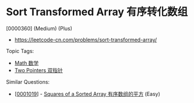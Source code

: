 # Sort Transformed Array 有序转化数组

[0000360] (Medium) (Plus)

- https://leetcode-cn.com/problems/sort-transformed-array/

Topic Tags:

- [Math 数学](https://leetcode-cn.com/tag/math/)
- [Two Pointers 双指针](https://leetcode-cn.com/tag/two-pointers/)

Similar Questions:

- [[0001019](https://leetcode-cn.com/problems/squares-of-a-sorted-array/)] - [Squares of a Sorted Array 有序数组的平方](./0001019.squares-of-a-sorted-array.md) (Easy)
